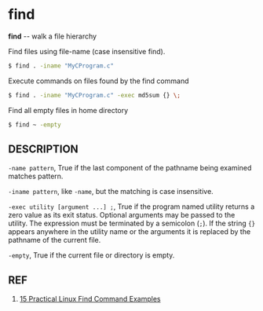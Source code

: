 # find

**find** -- walk a file hierarchy

Find files using file-name (case insensitive find).

```sh
$ find . -iname "MyCProgram.c"
```

Execute commands on files found by the find command

```sh
$ find . -iname "MyCProgram.c" -exec md5sum {} \;
```

Find all empty files in home directory

```sh
$ find ~ -empty
```

## DESCRIPTION

`-name pattern`, True if the last component of the pathname being examined matches pattern.

`-iname pattern`, like `-name`, but the matching is case insensitive.

`-exec utility [argument ...] ;`, True if the program named utility returns a zero value as its exit status. Optional arguments may be passed to the utility. The expression must be terminated by a semicolon (`;`). If the string `{}` appears anywhere in the utility name or the arguments it is replaced by the pathname of the current file.

`-empty`, True if the current file or directory is empty.

## REF

1. [15 Practical Linux Find Command Examples](https://www.thegeekstuff.com/2009/03/15-practical-linux-find-command-examples/)

